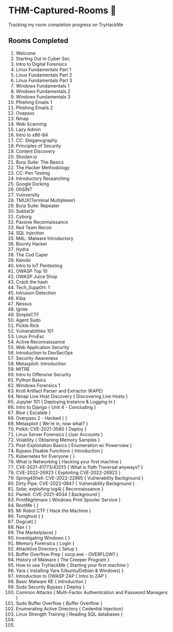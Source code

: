 # THM-Captured-Rooms 🚩
Tracking my room completion progress on TryHackMe 


## Rooms Completed 

1. Welcome
2. Starting Out In Cyber Sec
3. Intro to Digital Forensics
4. Linux Fundamentals Part 1 
5. Linux Fundamentals Part 2
6. Linux Fundamentals Part 3
7. Windows Fundamentals 1
8. Windows Fundamentals 2
9. Windows Fundamentals 3
10. Phishing Emails 1
11. Phishing Emails 2
12. Ovapass
13. Nmap
14. Web Scanning
15. Lazy Admin
16. Intro to x86-64
17. CC: Steganography
18. Principles of Security
19. Content Discovery
20. Shodan.io
21. Burp Suite: The Basics
22. The Hacker Methodology
23. CC: Pen Testing
24. Introductory Researching
25. Google Dorking
26. OhSINT
27. Vulnversity
28. TMUX(Terminal Multiplexer)
29. Burp Suite: Repeater
30. Sublist3r
31. Cyborg
32. Passive Reconnaissance
33. Red Team Recon
34. SQL Injection
35. MAL: Malware Introductory
36. Bounty Hacker
37. Hydra
38. The Cod Caper
39. Kenobi
40. Intro to IoT Pentesting
41. OWASP Top 10
42. OWASP Juice Shop
43. Crack the hash
44. Tech_Supp0rt: 1
45. Intrusion Detection
46. Kiba
47. Nessus
48. Ignite 
49. SimpleCTF
50. Agent Sudo
51. Pickle Rick 
52. Vulnerabilities 101
53. Linux PrivEsc
54. Active Reconnaissance
55. Web Application Security
56. Introduction to DevSecOps
57. Security Awareness 
58. Metasploit: Introduction
59. MITRE
60. Intro to Offensive Security
61. Python Basics
62. Windows Forensics 1 
63. Kroll Artifact Parser and Extractor (KAPE)
64. Nmap Live Host Discovery { Discovering Live Hosts }
65. Jupyter 101 { Deploying Instance & Logging In }
66. Intro to Django { Unit 4 - Concluding }
67. Blue { Escalate }
68. Overpass 2 - Hacked {  }
69. Metasploit { We're in, now what? }
70. Polkit: CVE-2021-3560 { Deploy }
71. Linux Server Forensics { User Accounts }
72. Volatility { Obtaining Memory Samples }
73. Post-Exploitation Basics { Enumeration w/ Powerview }
74. Bypass Disable Functions { Introduction }
75. Kubernetes for Everyone { }
76. What is Networking { Hacking your first machine }
77. CVE-2021-41773/42013 { What is Path Traversal anyways? }
78. CVE-2022-26923 { Exploiting CVE-2022-26923 }
79. Spring4Shell: CVE-2022-22965 { Vulnerability Background }
80. Dirty Pipe: CVE-2022-0847 { Vulnerability Background }
81. Solar, exploiting log4j { Reconnaissance }
82. Pwnkit: CVE-2021-4034 { Background }
83. PrintNightmare { Windows Print Spooler Service }
84. RootMe {  }
85. Mr Robot CTF { Hack the Machine }
86. Tomghost {  }
87. Dogcat{  }
88. Nax {  }
89. The Marketplace{  }
90. Investigating Windows {  }
91. Memory Forensics { Login }
92. Attacktive Directory { Setup }
93. Buffer Overflow Prep { oscp.exe - OVERFLOW1 }
94. History of Malware { The Creeper Program }
95. How to use TryHackMe { Starting your first machine }
96. Yara {  Installing Yara (Ubuntu/Debian & Windows) }
97. Introduction to OWASP ZAP { Intro to ZAP }
98. Basic Malware RE { Introduction }
99. Sudo Security Bypass { Deploy }
100. Common Attacks { Multi-Factor Authentication and Password Managers }
101. Sudo Buffer Overflow { Buffer Overflow }
102. Enumerating Active Directory { Cedential Injection}
103. Linux Strength Training { Reading SQL databases }
104. 
105. 
 



